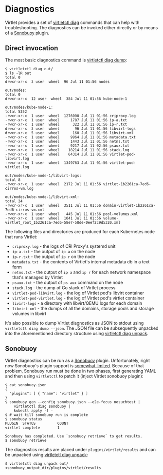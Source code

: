 # Diagnostics

Virtlet provides a set of
[virtletctl diag](virtletctl/virtletctl_diag.md) commands that can
help with troubleshooting. The diagnostics can be invoked either
directly or by means of a
[Sonobuoy](https://github.com/heptio/sonobuoy) plugin.

## Direct invocation

The most basic diagnostics command is [virtletctl diag dump](virtletctl/virtletctl_diag_dump.md):
```
$ virtletctl diag out/
$ ls -lR out
total 0
drwxr-xr-x  3 user  wheel  96 Jul 11 01:56 nodes

out/nodes:
total 0
drwxr-xr-x  12 user  wheel  384 Jul 11 01:56 kube-node-1

out/nodes/kube-node-1:
total 5352
-rwxr-xr-x  1 user  wheel  1276000 Jul 11 01:56 criproxy.log
-rwxr-xr-x  1 user  wheel     1787 Jul 11 01:56 ip-a.txt
-rwxr-xr-x  1 user  wheel      322 Jul 11 01:56 ip-r.txt
drwxr-xr-x  3 user  wheel       96 Jul 11 01:56 libvirt-logs
drwxr-xr-x  5 user  wheel      160 Jul 11 01:56 libvirt-xml
-rwxr-xr-x  1 user  wheel     9964 Jul 11 01:56 metadata.txt
-rwxr-xr-x  1 user  wheel     1443 Jul 11 01:56 netns.txt
-rwxr-xr-x  1 user  wheel     9217 Jul 11 02:56 psaux.txt
-rwxr-xr-x  1 user  wheel    18214 Jul 11 01:56 stack.log
-rwxr-xr-x  1 user  wheel    64314 Jul 11 01:56 virtlet-pod-libvirt.log
-rwxr-xr-x  1 user  wheel  1349763 Jul 11 01:56 virtlet-pod-virtlet.log

out/nodes/kube-node-1/libvirt-logs:
total 8
-rwxr-xr-x  1 user  wheel  2172 Jul 11 01:56 virtlet-1b2261ca-7ed6-cirros-vm.log

out/nodes/kube-node-1/libvirt-xml:
total 24
-rwxr-xr-x  1 user  wheel  3511 Jul 11 01:56 domain-virtlet-1b2261ca-7ed6-cirros-vm.xml
-rwxr-xr-x  1 user  wheel   445 Jul 11 01:56 pool-volumes.xml
-rwxr-xr-x  1 user  wheel  1041 Jul 11 01:56 volume-virtlet_root_1b2261ca-7ed6-58e7-58de-0eef2c9d5320.xml
```

The following files and directories are produced for each Kubernetes
node that runs Virtlet:
* `criproxy.log` - the logs of CRI Proxy's systemd unit
* `ip-a.txt` - the output of `ip a` on the node
* `ip-r.txt` - the output of `ip r` on the node
* `metadata.txt` - the contents of Virtlet's internal metadata db in a text form
* `netns.txt` - the output of `ip a` and `ip r` for each network
  namespace that's managed by Virtlet
* `psaux.txt` - the output of `ps aux` command on the node
* `stack.log` - the dump of Go stack of Virtlet process
* `virtlet-pod-libvirt.log` - the log of Virtlet pod's libvirt container
* `virtlet-pod-virtlet.log` - the log of Virtlet pod's virtlet container
* `livirt-logs` - a directory with libvirt/QEMU logs for each domain
* `libvirt-xml` - the dumps of all the domains, storage pools and storage volumes in libvirt

It's also possible to dump Virtlet diagnostics as JSON to stdout using
`virtletctl diag dump --json`. The JSON file can be subsequently
unpacked into the aforementioned directory structure using
[virtletctl diag unpack](virtletctl/virtletctl_diag_unpack.md).

## Sonobuoy

Virtlet diagnostics can be run as a
[Sonobuoy](https://github.com/heptio/sonobuoy) plugin.  Unfortunately,
right now Sonobuoy's plugin support is
[somewhat limited](https://github.com/heptio/sonobuoy/issues/405). Because
of that problem, Sonobuoy run must be done in two phases, first
generating YAML and then using `virtletctl` to patch it (inject
Virtlet sonobuoy plugin):
```
$ cat sonobuoy.json
{
  "plugins": [ { "name": "virtlet" } ]
}
$ sonobuoy gen --config sonobuoy.json --e2e-focus nosuchtest |
    virtletctl diag sonobuoy |
    kubectl apply -f -
$ # wait till sonobuoy run is complete
$ sonobuoy status
PLUGIN  STATUS          COUNT
virtlet complete        1

Sonobuoy has completed. Use `sonobuoy retrieve` to get results.
$ sonobuoy retrieve
```

The diagnostics results are placed under `plugins/virtlet/results` and
can be unpacked using [virtletctl diag unpack](virtletctl/virtletctl_diag_unpack.md):
```
$ virtletctl diag unpack out/ <sonobuoy_output_dir/plugins/virtlet/results
```
